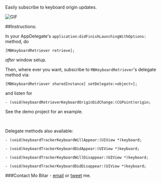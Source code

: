 Easily subscribe to keyboard origin updates.

![GIF](http://i.imgur.com/X1Poa3x.gif)

##Instructions:

In your AppDelegate's `application:didFinishLaunchingWithOptions:` method, do

	[MBKeyboardRetriever retrieve];

*after* window setup.

Then, where ever you want, subscribe to `MBKeyboardRetriever`'s delegate method via:

	[MBKeyboardRetriever sharedInstance] setDelegate:<object>];

and listen for 

	- (void)keyboardRetrieverKeyboardOriginDidChange:(CGPoint)origin;

See the demo project for an example.

<br>

Delegate methods also available:

	- (void)keyboardTrackerKeyboardWillAppear:(UIView *)keyboard;
	
	- (void)keyboardTrackerKeyboardDidAppear:(UIView *)keyboard;
	
	- (void)keyboardTrackerKeyboardWillDisappear:(UIView *)keyboard;
	
	- (void)keyboardTrackerKeyboardDidDisappear:(UIView *)keyboard;
	
	
###Contact
Mo Bitar - [email](me@bitar.io) or [tweet](http://twitter.com/bitario) me.